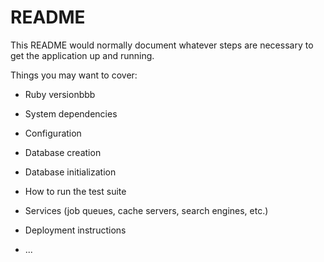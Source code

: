 # README

This README would normally document whatever steps are necessary to get the
application up and running.

Things you may want to cover:

* Ruby versionbbb

* System dependencies

* Configuration

* Database creation

* Database initialization

* How to run the test suite

* Services (job queues, cache servers, search engines, etc.)

* Deployment instructions

* ...

